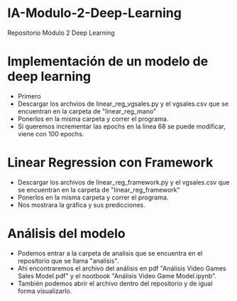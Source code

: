 # IA-Modulo-2-Deep-Learning
Repositorio Módulo 2 Deep Learning

# Implementación de un modelo de deep learning

* Primero 
* Descargar los archvios de linear_reg_vgsales.py y el vgsales.csv que se encuentran en la carpeta de "linear_reg_mano"
* Ponerlos en la misma carpeta y correr el programa.
* Si queremos incrementar las epochs en la línea 68 se puede modificar, viene con 100 epochs.

# Linear Regression con Framework

* Descargar los archivos de linear_reg_framework.py y el vgsales.csv que se encuentran en la carpeta de "linear_reg_framework"
* Ponerlos en la misma carpeta y correr el programa.
* Nos mostrara la gráfica y sus predicciones.

# Análisis del modelo
* Podemos entrar a la carpeta de analisis que se encuentra en el repositorio que se llama "analisis".
* Ahí encontraremos el archivo del análisis en pdf "Análisis Video Games Sales Model.pdf" y el nootbook "Análisis Video Game Model.ipynb".
* También podemos abrir el archivo dentro del repositorio y de igual forma visualizarlo.
